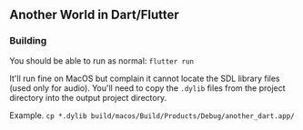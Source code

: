 ## Another World in Dart/Flutter

### Building

You should be able to run as normal:
`flutter run`

It'll run fine on MacOS but complain it cannot locate the
SDL library files (used only for audio). You'll need to
copy the `.dylib` files from the project directory into
the output project directory.

Example. `cp *.dylib build/macos/Build/Products/Debug/another_dart.app/` 
